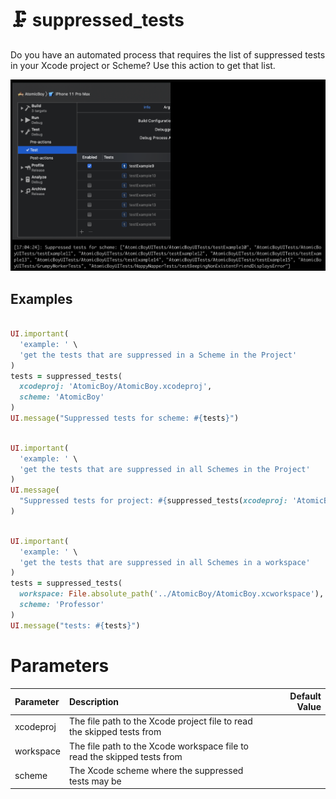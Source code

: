 
# 🗜 suppressed_tests

Do you have an automated process that requires the list of suppressed tests in your Xcode project or Scheme? Use this action to get that list.

<center><img src="./images/skipped_tests.png" alt="skipped tests" /></center>

## Examples

<!-- suppressed_tests examples: begin -->

```ruby

UI.important(
  'example: ' \
  'get the tests that are suppressed in a Scheme in the Project'
)
tests = suppressed_tests(
  xcodeproj: 'AtomicBoy/AtomicBoy.xcodeproj',
  scheme: 'AtomicBoy'
)
UI.message("Suppressed tests for scheme: #{tests}")

```

```ruby

UI.important(
  'example: ' \
  'get the tests that are suppressed in all Schemes in the Project'
)
UI.message(
  "Suppressed tests for project: #{suppressed_tests(xcodeproj: 'AtomicBoy/AtomicBoy.xcodeproj')}"
)

```

```ruby

UI.important(
  'example: ' \
  'get the tests that are suppressed in all Schemes in a workspace'
)
tests = suppressed_tests(
  workspace: File.absolute_path('../AtomicBoy/AtomicBoy.xcworkspace'),
  scheme: 'Professor'
)
UI.message("tests: #{tests}")

```
<!-- suppressed_tests examples: end -->

# Parameters

<!-- suppressed_tests parameters: begin -->
|Parameter|Description|Default Value|
|:-|:-|-:|
|xcodeproj|The file path to the Xcode project file to read the skipped tests from||
|workspace|The file path to the Xcode workspace file to read the skipped tests from||
|scheme|The Xcode scheme where the suppressed tests may be||
<!-- suppressed_tests parameters: end -->
